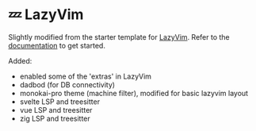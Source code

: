 # 💤 LazyVim

Slightly modified from the starter template for [LazyVim](https://github.com/LazyVim/LazyVim).
Refer to the [documentation](https://lazyvim.github.io/installation) to get started.

Added:

- enabled some of the 'extras' in LazyVim
- dadbod (for DB connectivity)
- monokai-pro theme (machine filter), modified for basic lazyvim layout
- svelte LSP and treesitter
- vue LSP and treesitter
- zig LSP and treesitter

